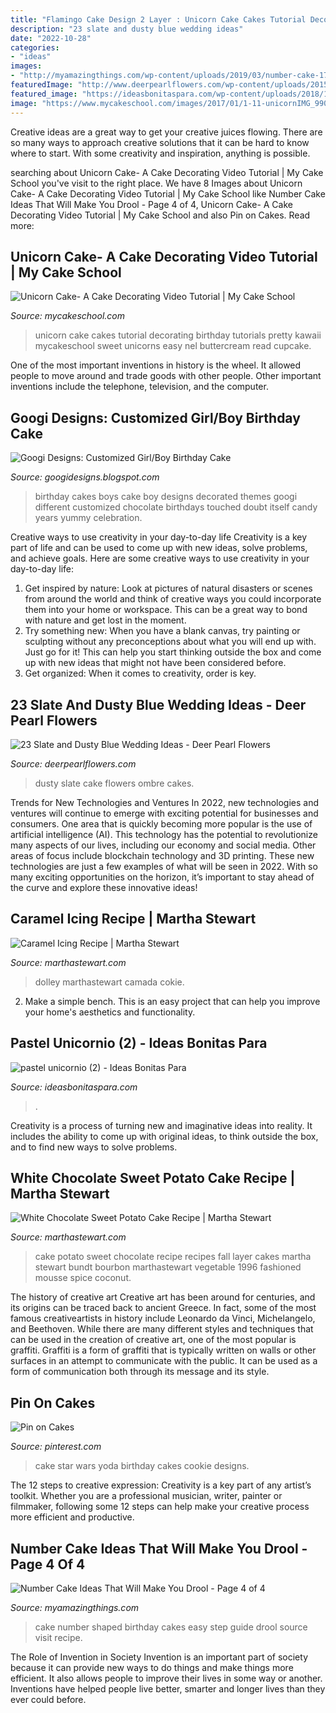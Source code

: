```yaml
---
title: "Flamingo Cake Design 2 Layer : Unicorn Cake Cakes Tutorial Decorating Birthday Tutorials Pretty Kawaii Mycakeschool Sweet Unicorns Easy Nel Buttercream Read Cupcake"
description: "23 slate and dusty blue wedding ideas"
date: "2022-10-28"
categories:
- "ideas"
images:
- "http://myamazingthings.com/wp-content/uploads/2019/03/number-cake-17.jpg"
featuredImage: "http://www.deerpearlflowers.com/wp-content/uploads/2015/02/ombre-dusty-blue-wedding-cake-ideas.jpg"
featured_image: "https://ideasbonitaspara.com/wp-content/uploads/2018/10/pastel-unicornio-2.jpg"
image: "https://www.mycakeschool.com/images/2017/01/1-11-unicornIMG_9900-780x1091.jpg"
---
```



Creative ideas are a great way to get your creative juices flowing. There are so many ways to approach creative solutions that it can be hard to know where to start. With some creativity and inspiration, anything is possible.

	

		
searching about Unicorn Cake- A Cake Decorating Video Tutorial | My Cake School you've visit to the right place. We have 8 Images about Unicorn Cake- A Cake Decorating Video Tutorial | My Cake School like Number Cake Ideas That Will Make You Drool - Page 4 of 4, Unicorn Cake- A Cake Decorating Video Tutorial | My Cake School and also Pin on Cakes. Read more:
		
    
## Unicorn Cake- A Cake Decorating Video Tutorial | My Cake School

<img loading=lazy src="https://www.mycakeschool.com/images/2017/01/1-11-unicornIMG_9900-780x1091.jpg" onerror="this.onerror=null;this.src='https://tse1.mm.bing.net/th?id=OIP.4pZFuiTBmIQTMxy0hmLZywHaKW&amp;pid=15.1';" alt="Unicorn Cake- A Cake Decorating Video Tutorial | My Cake School">

_Source: mycakeschool.com_

>unicorn cake cakes tutorial decorating birthday tutorials pretty kawaii mycakeschool sweet unicorns easy nel buttercream read cupcake. 

	

One of the most important inventions in history is the wheel. It allowed people to move around and trade goods with other people. Other important inventions include the telephone, television, and the computer.

    
## Googi Designs: Customized Girl/Boy Birthday Cake

<img loading=lazy src="http://3.bp.blogspot.com/--ZeBR_2T0v4/TzEBpB6Pw1I/AAAAAAAAAN0/lj2vX8eDDQI/s1600/229847_206173269405598_100000387781321_657710_7849581_n.jpg" onerror="this.onerror=null;this.src='https://tse3.mm.bing.net/th?id=OIP.MIjyuc7sW7CB295mYuFPFgHaJ4&amp;pid=15.1';" alt="Googi Designs: Customized Girl/Boy Birthday Cake">

_Source: googidesigns.blogspot.com_

>birthday cakes boys cake boy designs decorated themes googi different customized chocolate birthdays touched doubt itself candy years yummy celebration. 

	

Creative ways to use creativity in your day-to-day life
Creativity is a key part of life and can be used to come up with new ideas, solve problems, and achieve goals. Here are some creative ways to use creativity in your day-to-day life:
1. Get inspired by nature: Look at pictures of natural disasters or scenes from around the world and think of creative ways you could incorporate them into your home or workspace. This can be a great way to bond with nature and get lost in the moment.
2. Try something new: When you have a blank canvas, try painting or sculpting without any preconceptions about what you will end up with. Just go for it! This can help you start thinking outside the box and come up with new ideas that might not have been considered before.
3. Get organized: When it comes to creativity, order is key.

    
## 23 Slate And Dusty Blue Wedding Ideas - Deer Pearl Flowers

<img loading=lazy src="http://www.deerpearlflowers.com/wp-content/uploads/2015/02/ombre-dusty-blue-wedding-cake-ideas.jpg" onerror="this.onerror=null;this.src='https://tse2.mm.bing.net/th?id=OIP.T4etiRa9_sFfljqlipIfHgHaK8&amp;pid=15.1';" alt="23 Slate and Dusty Blue Wedding Ideas - Deer Pearl Flowers">

_Source: deerpearlflowers.com_

>dusty slate cake flowers ombre cakes. 

	

Trends for New Technologies and Ventures
In 2022, new technologies and ventures will continue to emerge with exciting potential for businesses and consumers. One area that is quickly becoming more popular is the use of artificial intelligence (AI). This technology has the potential to revolutionize many aspects of our lives, including our economy and social media. Other areas of focus include blockchain technology and 3D printing. These new technologies are just a few examples of what will be seen in 2022. With so many exciting opportunities on the horizon, it’s important to stay ahead of the curve and explore these innovative ideas!

    
## Caramel Icing Recipe | Martha Stewart

<img loading=lazy src="https://assets.marthastewart.com/styles/wmax-1500/d21/3157_040908_layercake/3157_040908_layercake_xl.jpg?itok=KFFrw5Uy" onerror="this.onerror=null;this.src='https://tse1.mm.bing.net/th?id=OIP.wD8WsTROD3K_82UbVaVYoQHaJQ&amp;pid=15.1';" alt="Caramel Icing Recipe | Martha Stewart">

_Source: marthastewart.com_

>dolley marthastewart camada cokie. 

	

2. Make a simple bench. This is an easy project that can help you improve your home's aesthetics and functionality. 

    
## Pastel Unicornio (2) - Ideas Bonitas Para

<img loading=lazy src="https://ideasbonitaspara.com/wp-content/uploads/2018/10/pastel-unicornio-2.jpg" onerror="this.onerror=null;this.src='https://tse3.mm.bing.net/th?id=OIP.nn_87ICvMCrF3eRH1ZtSwQHaKL&amp;pid=15.1';" alt="pastel unicornio (2) - Ideas Bonitas Para">

_Source: ideasbonitaspara.com_

>. 

	

Creativity is a process of turning new and imaginative ideas into reality. It includes the ability to come up with original ideas, to think outside the box, and to find new ways to solve problems.

    
## White Chocolate Sweet Potato Cake Recipe | Martha Stewart

<img loading=lazy src="http://assets.marthastewart.com/styles/wmax-520-highdpi/d11/cakes_01239/cakes_01239_xl.jpg?itok=Y7hgL3NL" onerror="this.onerror=null;this.src='https://tse2.mm.bing.net/th?id=OIP.PhyuJJFZ0sTDsM0F0UaUTgHaJQ&amp;pid=15.1';" alt="White Chocolate Sweet Potato Cake Recipe | Martha Stewart">

_Source: marthastewart.com_

>cake potato sweet chocolate recipe recipes fall layer cakes martha stewart bundt bourbon marthastewart vegetable 1996 fashioned mousse spice coconut. 

	

The history of creative art
Creative art has been around for centuries, and its origins can be traced back to ancient Greece. In fact, some of the most famous creativeartists in history include Leonardo da Vinci, Michelangelo, and Beethoven. While there are many different styles and techniques that can be used in the creation of creative art, one of the most popular is graffiti. Graffiti is a form of graffiti that is typically written on walls or other surfaces in an attempt to communicate with the public. It can be used as a form of communication both through its message and its style.

    
## Pin On Cakes

<img loading=lazy src="https://i.pinimg.com/736x/ab/bd/4f/abbd4fc5d188e61be7a5dfa960da4778--yoda-cake-star-wars-party.jpg" onerror="this.onerror=null;this.src='https://tse2.mm.bing.net/th?id=OIP.F7eBRh-UQirw0YlJpxdKXwHaJ4&amp;pid=15.1';" alt="Pin on Cakes">

_Source: pinterest.com_

>cake star wars yoda birthday cakes cookie designs. 

	

The 12 steps to creative expression:
Creativity is a key part of any artist’s toolkit. Whether you are a professional musician, writer, painter or filmmaker, following some 12 steps can help make your creative process more efficient and productive.

    
## Number Cake Ideas That Will Make You Drool - Page 4 Of 4

<img loading=lazy src="http://myamazingthings.com/wp-content/uploads/2019/03/number-cake-17.jpg" onerror="this.onerror=null;this.src='https://tse3.mm.bing.net/th?id=OIP.wcgVexxiurk7hiu96cDerAHaLH&amp;pid=15.1';" alt="Number Cake Ideas That Will Make You Drool - Page 4 of 4">

_Source: myamazingthings.com_

>cake number shaped birthday cakes easy step guide drool source visit recipe. 

	

The Role of Invention in Society
Invention is an important part of society because it can provide new ways to do things and make things more efficient. It also allows people to improve their lives in some way or another. Inventions have helped people live better, smarter and longer lives than they ever could before.

